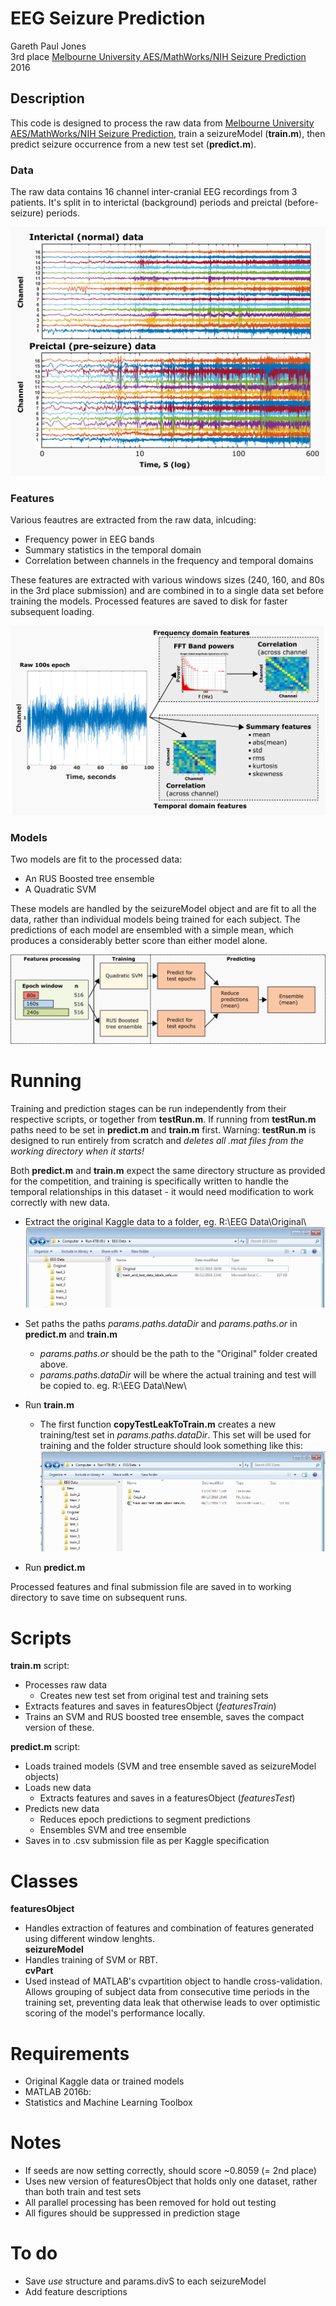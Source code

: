 # EEG Seizure Prediction
Gareth Paul Jones  
3rd place [Melbourne University AES/MathWorks/NIH Seizure Prediction](http://blog.kaggle.com/2017/01/10/seizure-prediction-competition-3rd-place-winners-interview-gareth-jones/)  
2016

## Description
This code is designed to process the raw data from [Melbourne University AES/MathWorks/NIH Seizure Prediction](https://www.kaggle.com/c/melbourne-university-seizure-prediction), train a seizureModel (**train.m**), then predict seizure occurrence from a new test set (**predict.m**).

### Data
The raw data contains 16 channel inter-cranial EEG recordings from 3 patients. It's split in to interictal (background) periods and preictal (before-seizure) periods. 

![alt text](Images/RawData.png "Logo Title Text 1")

### Features
Various feautres are extracted from the raw data, inlcuding:
  - Frequency power in EEG bands
  - Summary statistics in the temporal domain
  - Correlation between channels in the frequency and temporal domains
  
These features are extracted with various windows sizes (240, 160, and 80s in the 3rd place submission) and are combined in to a single data set before training the models. Processed features are saved to disk for faster subsequent loading.
  
![alt text](Images/FeaturesExtracted.png "Logo Title Text 1")  

### Models
Two models are fit to the processed data:
  - An RUS Boosted tree ensemble
  - A Quadratic SVM
  
These models are handled by the seizureModel object and are fit to all the data, rather than individual models being trained for each subject. The predictions of each model are ensembled with a simple mean, which produces a considerably better score than either model alone.

![alt text](Images/ModelStructure.png "Logo Title Text 1")  

# Running
Training and prediction stages can be run independently from their respective scripts, or together from **testRun.m**. If running from **testRun.m** paths need to be set in **predict.m** and **train.m** first. Warning: **testRun.m** is designed to run entirely from scratch and *deletes all .mat files from the working directory when it starts!*

Both **predict.m** and **train.m** expect the same directory structure as provided for the competition, and training is specifically written to handle the temporal relationships in this dataset - it would need modification to work correctly with new data.

 - Extract the original Kaggle data to a folder, eg. R:\EEG Data\Original\  
![Original folder structure](Images/folderStructure.png "")

- Set paths the paths *params.paths.dataDir* and *params.paths.or* in **predict.m** and **train.m**
  - *params.paths.or* should be the path to the "Original" folder created above.
  - *params.paths.dataDir* will be where the actual training and test will be copied to. eg. R:\EEG Data\New\ 

- Run **train.m** 
  - The first function **copyTestLeakToTrain.m** creates a new training/test set in *params.paths.dataDir*. This set will be used for training and the folder structure should look something like this:  
![Original folder structure](Images/folderStructure2.png "")
 
- Run **predict.m**

Processed features and final submission file are saved in to working directory to save time on subsequent runs.

# Scripts
**train.m** script:
 - Processes raw data
	- Creates new test set from original test and training sets
 - Extracts features and saves in featuresObject (*featuresTrain*)
 - Trains an SVM and RUS boosted tree ensemble, saves the compact version of these.

**predict.m** script:
 - Loads trained models (SVM and tree ensemble saved as seizureModel objects)
 - Loads new data
   - Extracts features and saves in a featuresObject (*featuresTest*) 
 - Predicts new data
   - Reduces epoch predictions to segment predictions
   - Ensembles SVM and tree ensemble
 - Saves in to .csv submission file as per Kaggle specification

# Classes
**featuresObject**
  - Handles extraction of features and combination of features generated using different window lenghts.  
**seizureModel** 
  - Handles training of SVM or RBT.  
**cvPart** 
  - Used instead of MATLAB's cvpartition object to handle cross-validation. Allows grouping of subject data from consecutive time periods in the training set, preventing data leak that otherwise leads to over optimistic scoring of the model's performance locally.

# Requirements
 - Original Kaggle data or trained models
 - MATLAB 2016b:
  - Statistics and Machine Learning Toolbox

# Notes
 - If seeds are now setting correctly, should score ~0.8059 (= 2nd place)
 - Uses new version of featuresObject that holds only one dataset, rather than both train and test sets
 - All parallel processing has been removed for hold out testing
 - All figures should be suppressed in prediction stage

# To do
 - Save *use* structure and params.divS to each seizureModel
 - Add feature descriptions
